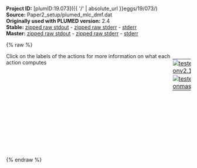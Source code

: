 **Project ID:** [plumID:19.073]({{ '/' | absolute_url }}eggs/19/073/)  
**Source:** Paper2_setup/plumed_mlc_dmf.dat  
**Originally used with PLUMED version:** 2.4  
**Stable:** [zipped raw stdout](plumed_mlc_dmf.dat.plumed.stdout.txt.zip) - [zipped raw stderr](plumed_mlc_dmf.dat.plumed.stderr.txt.zip) - [stderr](plumed_mlc_dmf.dat.plumed.stderr)  
**Master:** [zipped raw stdout](plumed_mlc_dmf.dat.plumed_master.stdout.txt.zip) - [zipped raw stderr](plumed_mlc_dmf.dat.plumed_master.stderr.txt.zip) - [stderr](plumed_mlc_dmf.dat.plumed_master.stderr)  

{% raw %}
<div style="width: 100%; float:left">
<div style="width: 90%; float:left" id="value_details_data/Paper2_setup/plumed_mlc_dmf.dat"> Click on the labels of the actions for more information on what each action computes </div>
<div style="width: 10%; float:left"><table><tr><td style="padding:1px"><a href="plumed_mlc_dmf.dat.plumed.stderr"><img src="https://img.shields.io/badge/v2.10-passing-green.svg" alt="tested onv2.10" /></a></td></tr><tr><td style="padding:1px"><a href="plumed_mlc_dmf.dat.plumed_master.stderr"><img src="https://img.shields.io/badge/master-passing-green.svg" alt="tested onmaster" /></a></td></tr></table></div></div>
<pre style="width=97%;">
<span class="plumedtooltip" style="color:blue"># vim:ft=plumed<span class="right">Enables syntax highlighting for PLUMED files in vim. See <a href="https://www.plumed.org/doc-master/user-doc/html/_vim_syntax.html">here for more details. </a><i></i></span></span>
<span class="plumedtooltip" style="color:green">GYRATION<span class="right">Calculate the radius of gyration, or other properties related to it. <a href="https://www.plumed.org/doc-master/user-doc/html/_g_y_r_a_t_i_o_n.html" style="color:green">More details</a><i></i></span></span> <span class="plumedtooltip">LABEL<span class="right">a label for the action so that its output can be referenced in the input to other actions<i></i></span></span>=<b name="data/Paper2_setup/plumed_mlc_dmf.datgyr" onclick='showPath("data/Paper2_setup/plumed_mlc_dmf.dat","data/Paper2_setup/plumed_mlc_dmf.datgyr","data/Paper2_setup/plumed_mlc_dmf.datgyr","black")'>gyr</b><span style="display:none;" id="data/Paper2_setup/plumed_mlc_dmf.datgyr">The GYRATION action with label <b>gyr</b> calculates the following quantities:<table  align="center" frame="void" width="95%" cellpadding="5%"><tr><td width="5%"><b> Quantity </b>  </td><td width="5%"><b> Type </b>  </td><td><b> Description </b> </td></tr><tr><td width="5%">gyr</td><td width="5%"><font color="black">scalar</font></td><td>the radius of gyration</td></tr></table></span> <span class="plumedtooltip">ATOMS<span class="right">the group of atoms that you are calculating the Gyration Tensor for<i></i></span></span>=1-60 <span class="plumedtooltip">MASS_WEIGHTED<span class="right"> set the masses of all the atoms equal to one<i></i></span></span>
<br/><span class="plumedtooltip" style="color:green">METAD<span class="right">Used to performed metadynamics on one or more collective variables. <a href="https://www.plumed.org/doc-master/user-doc/html/_m_e_t_a_d.html" style="color:green">More details</a><i></i></span></span> ...
<span class="plumedtooltip">ARG<span class="right">the labels of the scalars on which the bias will act<i></i></span></span>=<b name="data/Paper2_setup/plumed_mlc_dmf.datgyr">gyr</b> <span class="plumedtooltip">SIGMA<span class="right">the widths of the Gaussian hills<i></i></span></span>=0.01 <span class="plumedtooltip">HEIGHT<span class="right">the heights of the Gaussian hills<i></i></span></span>=2.5 <span class="plumedtooltip">PACE<span class="right">the frequency for hill addition<i></i></span></span>=500
<span class="plumedtooltip">LABEL<span class="right">a label for the action so that its output can be referenced in the input to other actions<i></i></span></span>=<b name="data/Paper2_setup/plumed_mlc_dmf.datmetad" onclick='showPath("data/Paper2_setup/plumed_mlc_dmf.dat","data/Paper2_setup/plumed_mlc_dmf.datmetad","data/Paper2_setup/plumed_mlc_dmf.datmetad","black")'>metad</b><span style="display:none;" id="data/Paper2_setup/plumed_mlc_dmf.datmetad">The METAD action with label <b>metad</b> calculates the following quantities:<table  align="center" frame="void" width="95%" cellpadding="5%"><tr><td width="5%"><b> Quantity </b>  </td><td width="5%"><b> Type </b>  </td><td><b> Description </b> </td></tr><tr><td width="5%">metad.bias</td><td width="5%"><font color="black">scalar</font></td><td>the instantaneous value of the bias potential</td></tr></table></span> <span class="plumedtooltip">TEMP<span class="right">the system temperature - this is only needed if you are doing well-tempered metadynamics<i></i></span></span>=298 <span class="plumedtooltip">BIASFACTOR<span class="right">use well tempered metadynamics and use this bias factor<i></i></span></span>=10 <span class="plumedtooltip">FILE<span class="right"> a file in which the list of added hills is stored<i></i></span></span>=hills_mlc_dmf
<span class="plumedtooltip">GRID_MIN<span class="right">the lower bounds for the grid<i></i></span></span>=-0.05 <span class="plumedtooltip">GRID_MAX<span class="right">the upper bounds for the grid<i></i></span></span>=1.0 <span class="plumedtooltip">GRID_SPACING<span class="right">the approximate grid spacing (to be used as an alternative or together with GRID_BIN)<i></i></span></span>=0.002 <span class="plumedtooltip">GRID_SPARSE<span class="right"> use a sparse grid to store hills<i></i></span></span>
... METAD
<br/><span class="plumedtooltip" style="color:green">PRINT<span class="right">Print quantities to a file. <a href="https://www.plumed.org/doc-master/user-doc/html/_p_r_i_n_t.html" style="color:green">More details</a><i></i></span></span> <span class="plumedtooltip">STRIDE<span class="right"> the frequency with which the quantities of interest should be output<i></i></span></span>=100 <span class="plumedtooltip">ARG<span class="right">the labels of the values that you would like to print to the file<i></i></span></span>=<b name="data/Paper2_setup/plumed_mlc_dmf.datgyr">gyr</b>,<b name="data/Paper2_setup/plumed_mlc_dmf.datmetad">metad.bias</b> <span class="plumedtooltip">FILE<span class="right">the name of the file on which to output these quantities<i></i></span></span>=colvar_mlc_dmf.dat

<span style="display:none;" id="data/Paper2_setup/plumed_mlc_dmf.dat">The PRINT action with label <b></b> calculates something</span><span class="plumedtooltip" style="color:green">ENDPLUMED<span class="right">Terminate plumed input. <a href="https://www.plumed.org/doc-master/user-doc/html/_e_n_d_p_l_u_m_e_d.html" style="color:green">More details</a><i></i></span></span><span style="color:blue" class="comment">
</span></pre>
{% endraw %}
